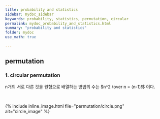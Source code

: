 ```yaml
---
title: probability and statistics
sidebar: mydoc_sidebar
keywords: probability, statistics, permutation, circular
permalink: mydoc_probability_and_statistics.html
summary: "probability and statistics"
folder: mydoc
use_math: true

---
```


## permutation

### 1. circular permutation

n개의 서로 다른 것을 원형으로 배열하는 방법의 수는 $n^2 \over n = (n-1)!$ 이다.

<br>

{% include inline_image.html file="permutation/circle.png" alt="circle_image" %}